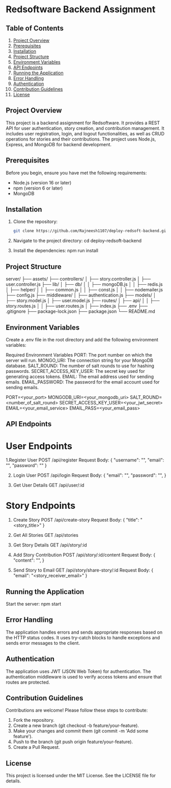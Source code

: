 # Redsoftware Backend Assignment

## Table of Contents

1. [Project Overview](#project-overview)
2. [Prerequisites](#prerequisites)
3. [Installation](#installation)
4. [Project Structure](#project-structure)
5. [Environment Variables](#environment-variables)
6. [API Endpoints](#api-endpoints)
7. [Running the Application](#running-the-application)
8. [Error Handling](#error-handling)
9. [Authentication](#authentication)
10. [Contribution Guidelines](#contribution-guidelines)
11. [License](#license)

## Project Overview

This project is a backend assignment for Redsoftware. It provides a REST API for user authentication, story creation, and contribution management. It includes user registration, login, and logout functionalities, as well as CRUD operations for stories and their contributions. The project uses Node.js, Express, and MongoDB for backend development.

## Prerequisites

Before you begin, ensure you have met the following requirements:

- Node.js (version 16 or later)
- npm (version 6 or later)
- MongoDB

## Installation

1. Clone the repository:

   ```sh
   git clone https://github.com/Rajneesh1107/deploy-redsoft-backend.git
   ```

2. Navigate to the project directory:
   cd deploy-redsoft-backend

3. Install the dependencies:
   npm run install

## Project Structure

server/
├── assets/
├── controllers/
│ ├── story.controller.js
│ ├── user.controller.js
├── lib/
│ ├── db/
│ │ ├── mongoDB.js
│ │ ├── redis.js
│ ├── helper/
│ │ ├── common.js
│ │ ├── const.js
│ │ ├── nodemailer.js
├── config.js
├── middleware/
│ ├── authentication.js
├── models/
│ ├── story.model.js
│ ├── user.model.js
├── routes/
│ ├── api/
│ │ ├── story.routes.js
│ │ ├── user.routes.js
│ ├── index.js
├── .env
├── .gitignore
├── package-lock.json
├── package.json
└── README.md

## Environment Variables

Create a .env file in the root directory and add the following environment variables:

Required Environment Variables
PORT: The port number on which the server will run.
MONGO_URI: The connection string for your MongoDB database.
SALT_ROUND: The number of salt rounds to use for hashing passwords.
SECRET_ACCESS_KEY_USER: The secret key used for generating access tokens.
EMAIL: The email address used for sending emails.
EMAIL_PASSWORD: The password for the email account used for sending emails.

PORT=<your_port>
MONGODB_URI=<your_mongodb_uri>
SALT_ROUND=<number_of_salt_round>
SECRET_ACCESS_KEY_USER=<your_jwt_secret>
EMAIL=<your_email_service>
EMAIL_PASS=<your_email_pass>

## API Endpoints

# User Endpoints

1.Register User
POST /api/register
Request Body:
{
"username": "<username>",
"email": "<email>",
"password": "<password>"
}

2. Login User
   POST /api/login
   Request Body:
   {
   "email": "<email>",
   "password": "<password>",
   }

3. Get User Details
   GET /api/user/:id

# Story Endpoints

1. Create Story
   POST /api/create-story
   Request Body:
   {
   "title": "<story_title>"
   }

2. Get All Stories
   GET /api/stories

3. Get Story Details
   GET /api/story/:id

4. Add Story Contribution
   POST /api/story/:id/content
   Request Body:
   {
   "content": "<content>",
   }

5. Send Story to Email
   GET /api/story/share-story/:id
   Request Body:
   {
   "email": "<story_receiver_email>"
   }

## Running the Application

Start the server:
npm start

## Error Handling

The application handles errors and sends appropriate responses based on the HTTP status codes. It uses try-catch blocks to handle exceptions and sends error messages to the client.

## Authentication

The application uses JWT (JSON Web Token) for authentication. The authentication middleware is used to verify access tokens and ensure that routes are protected.

## Contribution Guidelines

Contributions are welcome! Please follow these steps to contribute:

1. Fork the repository.
2. Create a new branch (git checkout -b feature/your-feature).
3. Make your changes and commit them (git commit -m 'Add some feature').
4. Push to the branch (git push origin feature/your-feature).
5. Create a Pull Request.

## License

This project is licensed under the MIT License. See the LICENSE file for details.
